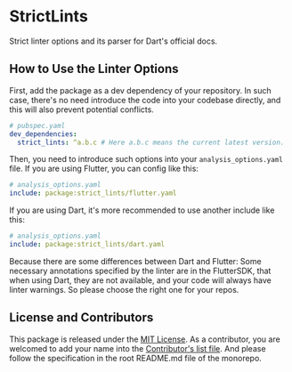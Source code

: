 # StrictLints

Strict linter options and its parser for Dart's official docs.

## How to Use the Linter Options

First, add the package as a dev dependency of your repository.
In such case, there's no need introduce the code into your codebase directly,
and this will also prevent potential conflicts.

```yaml
# pubspec.yaml
dev_dependencies:
  strict_lints: ^a.b.c # Here a.b.c means the current latest version.
```

Then, you need to introduce such options into your `analysis_options.yaml` file.
If you are using Flutter, you can config like this:

```yaml
# analysis_options.yaml
include: package:strict_lints/flutter.yaml
```

If you are using Dart, it's more recommended to use another include like this:

```yaml
# analysis_options.yaml
include: package:strict_lints/dart.yaml
```

Because there are some differences between Dart and Flutter:
Some necessary annotations specified by the linter are in the FlutterSDK,
that when using Dart, they are not available,
and your code will always have linter warnings.
So please choose the right one for your repos.

## License and Contributors

This package is released under the [MIT License](LICENSE.txt).
As a contributor, you are welcomed to add your name into the
[Contributor's list file](./CONTRIBUTORS).
And please follow the specification in the root README.md file of the monorepo.

